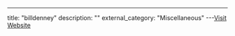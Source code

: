 ---
title: "billdenney"
description: ""
external_category: "Miscellaneous"
---[Visit Website](https://github.com/billdenney)

